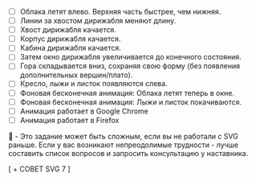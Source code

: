 - [ ] Облака летят влево. Верхняя часть быстрее, чем нижняя.
- [ ] Линии за хвостом дирижабля меняют длину.
- [ ] Хвост дирижабля качается.
- [ ] Корпус дирижабля качается.
- [ ] Кабина дирижабля качается.
- [ ] Затем окно дирижабля увеличивается до конечного состояния.
- [ ] Гора складывается вниз, сохраняя свою форму (без появления дополнительных вершин/плато).
- [ ] Кресло, лыжи и листок появляются слева.
- [ ] Фоновая бесконечная анимация: Облака летят теперь в окне.
- [ ] Фоновая бесконечная анимация: Лыжи и листок покачиваются.
- [ ] Анимация работает в Google Chrome
- [ ] Анимация работает в Firefox

:large_blue_diamond: - Это задание может быть сложным, если вы не работали с SVG раньше. Если у вас возникают непреодолимые трудности - лучше составить список вопросов и запросить консультацию у наставника.

[ + СОВЕТ SVG 7 ]

